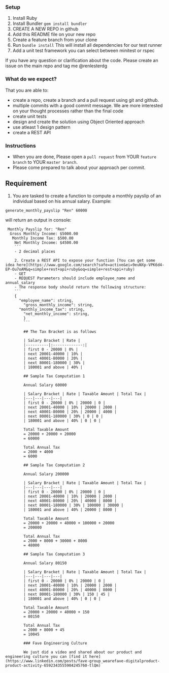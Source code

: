 ### Setup

1. Install Ruby
2. Install Bundler `gem install bundler`
3. CREATE A NEW REPO in github
4. Add this README file on your new repo
5. Create a feature branch from your clone
6. Run `bundle install` This will install all dependencies for our test runner
7. Add a unit test framework you can select between minitest or rspec

If you have any question or clarification about the code. Please create an issue on the main repo and tag me @renlesterdg

### What do we expect?

That you are able to:
- create a repo, create a branch and a pull request using git and github.
- multiple commits with a good commit message. We are more interested on your thought processes rather than the final code
- create unit tests
- design and create the solution using Object Oriented approach
- use atleast 1 design pattern
- create a REST API

### Instructions

- When you are done, Please open a `pull request` from YOUR `feature branch` to YOUR `master branch`.
- Please come prepared to talk about your approach per commit.

## Requirement

1. You are tasked to create a function to compute a monthly payslip of an individual based on his annual salary.
Example:

`generate_monthly_payslip "Ren" 60000`

will return an output in console:

```
 Monthly Payslip for: "Ren"
  Gross Monthly Income: $5000.00
   Monthly Income Tax: $500.00
    Net Monthly Income: $4500.00
    ```
    - 2 decimal places

    2. Create a REST API to expose your function [You can get some idea here](https://www.google.com/search?safe=active&ei=9euNXp-VPK6d4-EP-Ou7oAM&q=simple+rest+api+ruby&oq=simple+rest+api+ruby)
    - GET
    - REQUEST Parameters should include employee_name and annual_salary
    - The response body should return the following structure:
    ```
    {
      "employee_name": string,
        "gross_monthly_income": string,
	  "monthly_income_tax": string,
	    "net_monthly_income": string,
	    }
	    ```

	    ## The Tax Bracket is as follows

	    | Salary Bracket | Rate |
	    |----------|:-------------:|
	    | first 0 - 20000 | 0% |
	    | next 20001-40000 | 10% |
	    | next 40001-80000 | 20% |
	    | next 80001-180000 | 30% |
	    | 180001 and above | 40% |

	    ## Sample Tax Computation 1

	    Annual Salary 60000

	    | Salary Bracket | Rate | Taxable Amount | Total Tax |
	    |---|---|---|---|
	    | first 0 - 20000 | 0% | 20000 | 0 |
	    | next 20001-40000 | 10% | 20000 | 2000 |
	    | next 40001-80000 | 20% | 20000 | 4000 |
	    | next 80001-180000 | 30% | 0 | 0 |
	    | 180001 and above | 40% | 0 | 0 |

	    Total Taxable Amount
	    = 20000 + 20000 + 20000
	    = 60000

	    Total Annual Tax
	    = 2000 + 4000
	    = 6000

	    ## Sample Tax Computation 2

	    Annual Salary 200000

	    | Salary Bracket | Rate | Taxable Amount | Total Tax |
	    |---|---|---|---|
	    | first 0 - 20000 | 0% | 20000 | 0 |
	    | next 20001-40000 | 10% | 20000 | 2000 |
	    | next 40001-80000 | 20% | 40000 | 8000 |
	    | next 80001-180000 | 30% | 100000 | 30000 |
	    | 180001 and above | 40% | 20000 | 8000 |

	    Total Taxable Amount
	    = 20000 + 20000 + 40000 + 100000 + 20000
	    = 200000

	    Total Annual Tax
	    = 2000 + 8000 + 30000 + 8000
	    = 48000

	    ## Sample Tax Computation 3

	    Annual Salary 80150

	    | Salary Bracket | Rate | Taxable Amount | Total Tax |
	    |---|---|---|---|
	    | first 0 - 20000 | 0% | 20000 | 0 |
	    | next 20001-40000 | 10% | 20000 | 2000 |
	    | next 40001-80000 | 20% | 40000 | 8000 |
	    | next 80001-180000 | 30% | 150 | 45 |
	    | 180001 and above | 40% | 0 | 0 |

	    Total Taxable Amount
	    = 20000 + 20000 + 40000 + 150
	    = 80150

	    Total Annual Tax
	    = 2000 + 8000 + 45
	    = 10045

	    ### Fave Engineering Culture

	    We just did a video and shared about our product and engineering culture you can [find it here](https://www.linkedin.com/posts/fave-group_wearefave-digitalproduct-product-activity-6592343555904245760-tlQm)


